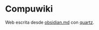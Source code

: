 # Compuwiki

Web escrita desde [obsidian.md](https://obsidian.md/) con [quartz](https://quartz.jzhao.xyz/).
